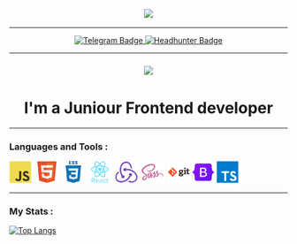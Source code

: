 <div id="header" align="center">
  <img src="https://media.giphy.com/media/Dh5q0sShxgp13DwrvG/giphy.gif" width="200"/>
</div>

---

<div id="badges" align="center">
  <a href="https://t.me/ilukasup">
    <img src="https://img.shields.io/badge/Telegram-blue?style=for-the-badge&logo=telegram&logoColor=white" alt="Telegram Badge"/>
  </a>
  <a href="https://hh.ru/resume/8841a8cdff09a772e30039ed1f704361383467">
    <img src="https://img.shields.io/badge/-headhunter-red?style=for-the-badge&logo=heaedhunter&logoColor=white" alt="Headhunter Badge"/>
  </a>
</div>

---

<h3 align="center">
  <img src="https://media.giphy.com/media/2xDEDG8i0btJDLZNNS/giphy.gif" width="200"/>
</h3>

<h1 align="center">
I'm a Juniour Frontend developer
</h1>

***

###  Languages and Tools :
<div>
    <img src="https://github.com/devicons/devicon/blob/master/icons/javascript/javascript-original.svg" title="JavaScript" alt="JavaScript" width="40" height="40"/>&nbsp;
  <img src="https://github.com/devicons/devicon/blob/master/icons/html5/html5-original.svg" title="HTML5" alt="HTML" width="40" height="40"/>&nbsp;
  <img src="https://github.com/devicons/devicon/blob/master/icons/css3/css3-plain-wordmark.svg"  title="CSS3" alt="CSS" width="40" height="40"/>&nbsp;
  <img src="https://github.com/devicons/devicon/blob/master/icons/react/react-original-wordmark.svg" title="React" alt="React" width="40" height="40"/>&nbsp;
  <img src="https://github.com/devicons/devicon/blob/master/icons/redux/redux-original.svg" title="Redux" alt="Redux " width="40" height="40"/>&nbsp;
  <img src="https://github.com/devicons/devicon/blob/master/icons/sass/sass-original.svg" title="scss" alt="scss" width="40" height="40"/>&nbsp;
  <img src="https://github.com/devicons/devicon/blob/master/icons/git/git-original-wordmark.svg" title="Git" **alt="Git" width="40" height="40"/>
  <img src="https://github.com/devicons/devicon/blob/master/icons/bootstrap/bootstrap-original.svg" title="Bootstrap" **alt="Bootstrap" width="40" height="40"/>
  <img src="https://github.com/devicons/devicon/blob/master/icons/typescript/typescript-original.svg" title="Typescript" **alt="Typescript" width="40" height="40"/>
</div>

***

### My Stats :
[![Top Langs](https://github-readme-stats.vercel.app/api/top-langs/?username=ilyaozhereliev&layout=compact&theme=vision-friendly-dark)](https://github.com/anuraghazra/github-readme-stats)
